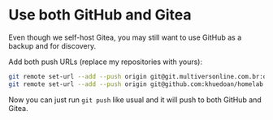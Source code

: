 # Use both GitHub and Gitea

Even though we self-host Gitea, you may still want to use GitHub as a backup and for discovery.

Add both push URLs (replace my repositories with yours):

```sh
git remote set-url --add --push origin git@git.multiversonline.com.br:ops/homelab
git remote set-url --add --push origin git@github.com:khuedoan/homelab
```

Now you can just run `git push` like usual and it will push to both GitHub and Gitea.
